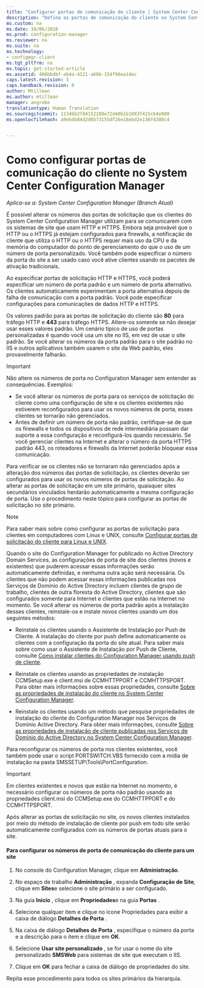 ```yaml
---
title: "Configurar portas de comunicação do cliente | System Center Configuration Manager"
description: "Defina as portas de comunicação do cliente no System Center Configuration Manager."
ms.custom: na
ms.date: 10/06/2016
ms.prod: configuration-manager
ms.reviewer: na
ms.suite: na
ms.technology:
- configmgr-client
ms.tgt_pltfrm: na
ms.topic: get-started-article
ms.assetid: 406bbdbf-ab4a-4121-a68b-154f96ea14ec
caps.latest.revision: 5
caps.handback.revision: 0
author: Mtillman
ms.author: mtillman
manager: angrobe
translationtype: Human Translation
ms.sourcegitcommit: 1134bb2f04152288e72d40b1b1083f415cb4e900
ms.openlocfilehash: a9eb4b84d2d6573155df26e18ebd2e136f4380c4


---
```

# <a name="how-to-configure-client-communication-ports-in-system-center-configuration-manager"></a>Como configurar portas de comunicação do cliente no System Center Configuration Manager

*Aplica-se a: System Center Configuration Manager (Branch Atual)*

É possível alterar os números das portas de solicitação que os clientes do System Center Configuration Manager utilizam para se comunicarem com os sistemas de site que usam HTTP e HTTPS. Embora seja provável que o HTTP ou o HTTPS já estejam configurados para firewalls, a notificação de cliente que utiliza o HTTP ou o HTTPS requer mais uso da CPU e da memória do computador do ponto de gerenciamento do que o uso de um número de porta personalizado. Você também pode especificar o número da porta do site a ser usado caso você ative clientes usando os pacotes de ativação tradicionais.  

 Ao especificar portas de solicitação HTTP e HTTPS, você poderá especificar um número de porta padrão e um número de porta alternativo. Os clientes automaticamente experimentam a porta alternativa depois de falha de comunicação com a porta padrão. Você pode especificar configurações para comunicações de dados HTTP e HTTPS.  

 Os valores padrão para as portas de solicitação do cliente são **80** para tráfego HTTP e **443** para tráfego HTTPS. Altere-os somente se não desejar usar esses valores padrão. Um cenário típico de uso de portas personalizadas é quando você usa um site no IIS, em vez de usar o site padrão. Se você alterar os números da porta padrão para o site padrão no IIS e outros aplicativos também usarem o site da Web padrão, eles provavelmente falharão.  

> [!IMPORTANT]  
>  Não altere os números de porta no Configuration Manager sem entender as consequências. Exemplos:  
>   
>  -   Se você alterar os números de porta para os serviços de solicitação do cliente como uma configuração de site e os clientes existentes não estiverem reconfigurados para usar os novos números de porta, esses clientes se tornarão não gerenciados.  
> -   Antes de definir um número de porta não padrão, certifique-se de que os firewalls e todos os dispositivos de rede intermediária possam dar suporte a essa configuração e reconfigurá-los quando necessário. Se você gerenciar clientes na Internet e alterar o número da porta HTTPS padrão 443, os roteadores e firewalls da Internet poderão bloquear essa comunicação.  

 Para verificar se os clientes não se tornaram não gerenciados após a alteração dos números das portas de solicitação, os clientes deverão ser configurados para usar os novos números de portas de solicitação. Ao alterar as portas de solicitação em um site primário, quaisquer sites secundários vinculados herdarão automaticamente a mesma configuração de porta. Use o procedimento neste tópico para configurar as portas de solicitação no site primário.  

> [!NOTE]  
>  Para saber mais sobre como configurar as portas de solicitação para clientes em computadores com Linux e UNIX, consulte [Configurar portas de solicitação do cliente para Linux e UNIX](../../../core/clients/deploy/deploy-clients-to-unix-and-linux-servers.md#BKMK_ConfigLnUClientCommuincations).  

 Quando o site do Configuration Manager for publicado no Active Directory Domain Services, as configurações de porta de site dos clientes (novos e existentes) que puderem acessar essas informações serão automaticamente definidas, e nenhuma outra ação será necessária. Os clientes que não podem acessar essas informações publicadas nos Serviços de Domínio do Active Directory incluem clientes de grupo de trabalho, clientes de outra floresta do Active Directory, clientes que são configurados somente para Internet e clientes que estão na Internet no momento. Se você alterar os números de porta padrão após a instalação desses clientes, reinstale-os e instale novos clientes usando um dos seguintes métodos:  

-   Reinstale os clientes usando o Assistente de Instalação por Push de Cliente. A instalação do cliente por push define automaticamente os clientes com a configuração da porta do site atual. Para saber mais sobre como usar o Assistente de Instalação por Push de Cliente, consulte [Como instalar clientes do Configuration Manager usando push de cliente](../../../core/clients/deploy/deploy-clients-to-windows-computers.md#BKMK_ClientPush).  

-   Reinstale os clientes usando as propriedades de instalação CCMSetup.exe e client.msi de CCMHTTPPORT e CCMHTTPSPORT. Para obter mais informações sobre essas propriedades, consulte [Sobre as propriedades de instalação do cliente no System Center Configuration Manager](../../../core/clients/deploy/about-client-installation-properties.md).  

-   Reinstale os clientes usando um método que pesquise propriedades de instalação do cliente do Configuration Manager nos Serviços de Domínio Active Directory. Para obter mais informações, consulte [Sobre as propriedades de instalação de cliente publicadas nos Serviços de Domínio do Active Directory no System Center Configuration Manager](../../../core/clients/deploy/about-client-installation-properties-published-to-active-directory-domain-services.md).  

 Para reconfigurar os números de porta nos clientes existentes, você também pode usar o script PORTSWITCH.VBS fornecido com a mídia de instalação na pasta SMSSETUP\Tools\PortConfiguration.  

> [!IMPORTANT]  
>  Em clientes existentes e novos que estão na Internet no momento, é necessário configurar os números de porta não padrão usando as propriedades client.msi do CCMSetup.exe do CCMHTTPPORT e do CCMHTTPSPORT.  

 Após alterar as portas de solicitação no site, os novos clientes instalados por meio do método de instalação de cliente por push em todo site serão automaticamente configurados com os números de portas atuais para o site.  

#### <a name="to-configure-the-client-communication-port-numbers-for-a-site"></a>Para configurar os números de porta de comunicação do cliente para um site  

1.  No console do Configuration Manager, clique em **Administração**.  

2.  No espaço de trabalho **Administração** , expanda **Configuração de Site**, clique em **Sites**e selecione o site primário a ser configurado.  

3.  Na guia **Início** , clique em **Propriedades**e na guia **Portas** .  

4.  Selecione qualquer item e clique no ícone Propriedades para exibir a caixa de diálogo **Detalhes de Porta** .  

5.  Na caixa de diálogo **Detalhes de Porta** , especifique o número da porta e a descrição para o item e clique em **OK**.  

6.  Selecione **Usar site personalizado** , se for usar o nome do site personalizado **SMSWeb** para sistemas de site que executam o IIS.  

7.  Clique em **OK** para fechar a caixa de diálogo de propriedades do site.  

 Repita esse procedimento para todos os sites primários da hierarquia.



<!--HONumber=Nov16_HO1-->


